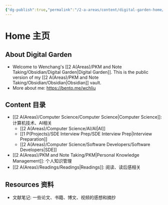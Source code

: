 ```yaml
---
{"dg-publish":true,"permalink":"/2-a-areas/content/digital-garden-home/","tags":["gardenEntry"],"noteIcon":"3"}
---
```


# Home 主页

## About Digital Garden 

- Welcome to Wenchang's [[2 A(Areas)/PKM and Note Taking/Obsidian/Digital Garden\|Digital Garden]]. This is the public version of my [[2 A(Areas)/PKM and Note Taking/Obsidian/Obsidian\|Obsidian]] vault.
- More about me: https://bento.me/wchliu
## Content 目录

- [[2 A(Areas)/Computer Science/Computer Science\|Computer Science]]: 计算机技术、AI相关 
	- [[2 A(Areas)/Computer Science/AI/AI\|AI]]
	- [[1 P(Projects)/SDE Interview Prep/SDE Interview Prep\|Interview Preparation]]
	- [[2 A(Areas)/Computer Science/Software Developers/Software Developers\|SDE]]
- [[2 A(Areas)/PKM and Note Taking/PKM\|Personal Knowledge Management]]: 个人知识管理
- [[2 A(Areas)/Readings/Readings\|Readings]]: 阅读、读后感相关

## Resources 资料

- 文献笔记: 一些论文、书籍、博文、视频的感想和摘抄

